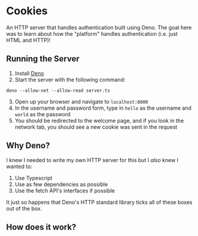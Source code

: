 # Cookies

An HTTP server that handles authentication built using Deno. The goal here was to learn about how the "platform" handles authentication (i.e. just HTML and HTTP)!

## Running the Server

1. Install [Deno](https://deno.land/#installation)
2. Start the server with the following command:

```
deno --allow-net --allow-read server.ts
```

3. Open up your browser and navigate to `localhost:8000`
4. In the username and password form, type in `hello` as the username and `world` as the password
5. You should be redirected to the welcome page, and if you look in the network tab, you should see a new cookie was sent in the request

## Why Deno?

I knew I needed to write my own HTTP server for this but I _also_ knew I wanted to:

1. Use Typescript
2. Use as few dependencies as possible
3. Use the fetch API's interfaces if possible

It just so happens that Deno's HTTP standard library ticks all of these boxes out of the box.

## How does it work?
